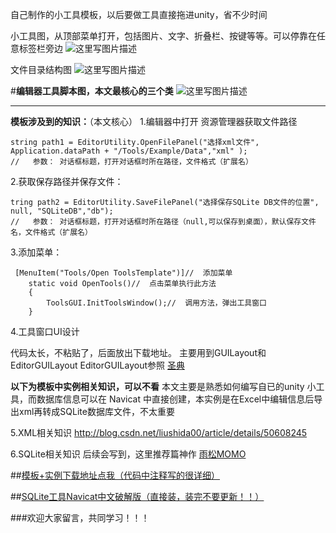 自己制作的小工具模板，以后要做工具直接拖进unity，省不少时间

小工具图，从顶部菜单打开，包括图片、文字、折叠栏、按键等等。可以停靠在任意标签栏旁边
![这里写图片描述](http://img.blog.csdn.net/20160224225034238)

文件目录结构图
![这里写图片描述](http://img.blog.csdn.net/20160224225259661)

#**编辑器工具脚本图，本文最核心的三个类**
![这里写图片描述](http://img.blog.csdn.net/20160224225442802)


----------


**模板涉及到的知识：**（本文核心）
1.编辑器中打开 资源管理器获取文件路径

```
string path1 = EditorUtility.OpenFilePanel("选择xml文件", Application.dataPath + "/Tools/Example/Data","xml" );
//   参数： 对话框标题，打开对话框时所在路径，文件格式（扩展名）
```

2.获取保存路径并保存文件：

```
tring path2 = EditorUtility.SaveFilePanel("选择保存SQLite DB文件的位置", null, "SQLiteDB","db");
//   参数： 对话框标题，打开对话框时所在路径（null,可以保存到桌面），默认保存文件名，文件格式（扩展名）
```

3.添加菜单：

```
 [MenuItem("Tools/Open ToolsTemplate")]//  添加菜单
    static void OpenTools()//  点击菜单执行此方法
    {
        ToolsGUI.InitToolsWindow();//  调用方法，弹出工具窗口
    }
```

4.工具窗口UI设计

代码太长，不粘贴了，后面放出下载地址。
主要用到GUILayout和EditorGUILayout
EditorGUILayout参照    [圣典](http://www.ceeger.com/Script/EditorGUILayout/EditorGUILayout.html)


**以下为模板中实例相关知识，可以不看**
本文主要是熟悉如何编写自已的unity 小工具，而数据库信息可以在 Navicat  中直接创建，本实例是在Excel中编辑信息后导出xml再转成SQLite数据库文件，不太重要

5.XML相关知识
http://blog.csdn.net/liushida00/article/details/50608245

6.SQLite相关知识
后续会写到，这里推荐篇神作  [雨松MOMO](http://www.xuanyusong.com/archives/831) 



##[模板+实例下载地址点我（代码中注释写的很详细）](http://download.csdn.net/detail/liushida00/9442644)

##[SQLite工具Navicat中文破解版（直接装，装完不要更新！！）](http://download.csdn.net/detail/liushida00/9442647)

###欢迎大家留言，共同学习！！！

